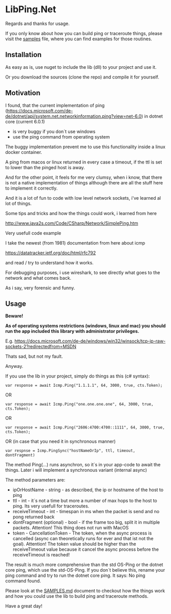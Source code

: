 # LibPing.Net

Regards and thanks for usage.

If you only know about how you can build ping or traceroute things, please visit the <a href="SAMPLES.md">samples</a> file, where you can find examples for those routines.

## Installation
As easy as is, use nuget to include the lib (dll) to your project and use it.

Or you download the sources (clone the repo) and compile it for yourself.

## Motivation
I found, that the current implementation of ping (https://docs.microsoft.com/de-de/dotnet/api/system.net.networkinformation.ping?view=net-6.0) in dotnet core (current 6.0.1)
- is very buggy if you don´t use windows
- use the ping command from operating system

The buggy implementation prevent me to use this functionality inside a linux docker container.

A ping from macos or linux returned in every case a timeout, if the ttl is set to lower than the pinged host is away.

And for the other point, it feels for me very clumsy, when i know, that there is not a native implementation of things although there are all the stuff here to implement it correctly.

And it is a lot of fun to code with low level network sockets, i've learned al lot of things.

Some tips and tricks and how the things could work, i learned from here

http://www.java2s.com/Code/CSharp/Network/SimplePing.htm

Very usefull code example


I take the newest (from 1981) documentation from here about icmp

https://datatracker.ietf.org/doc/html/rfc792

and read / try to understand how it works.

For debugging purposes, i use wireshark, to see directly what goes to the network and what comes back.

As i say, very forensic and funny.

## Usage
**Beware!**

**As of operating systems restrictions (windows, linux and mac) you should run the app included this library with administrator privileges.**

E.g. https://docs.microsoft.com/de-de/windows/win32/winsock/tcp-ip-raw-sockets-2?redirectedfrom=MSDN


Thats sad, but not my fault.


Anyway.


If you use the lib in your project, simply do things as this (c# syntax):


`var response = await Icmp.Ping("1.1.1.1", 64, 3000, true, cts.Token);`


OR


`var response = await Icmp.Ping("one.one.one.one", 64, 3000, true, cts.Token);`


OR


`var response = await Icmp.Ping("2606:4700:4700::1111", 64, 3000, true, cts.Token);`

OR (in case that you need it in synchronous manner)

`var respnse = Icmp.PingSync("hostNameOrIp", ttl, timeout, dontFragment)`


The method Ping(...) runs asynchron, so it´s in your app-code to await the things.
Later i will implement a synchronous variant (internal async)

The method parameters are:
- ipOrHostName - string - as described, the ip or hostname of the host to ping
- ttl - int - it´s not a time but more a number of max hops to the host to ping. Its very usefull for traceroutes.
- receiveTimeout - int - timespan in ms when the packet is send and no pong returned back
- dontFragment (optional) - bool - if the frame too big, split it in multiple packets. Attention! This thing does not run with MacOS
- token - CancellationToken - The token, when the async process is cancelled (async can theoretically runs for ever and that ist not the goal). Attention! The token value should be higher than the receiveTimeout value because it cancel the async process before the receiveTimeout is reached!


The result is much more comprehensive than the std OS-Ping or the dotnet core ping, which use the std-OS-Ping.
If you don´t believe this, rename your ping command and try to run the dotnet core ping. It says: No ping command found.

Please look at the <a href="SAMPLES.md">SAMPLES.md</a> document to checkout how the things work and how you could use the lib to build ping and traceroute methods.

Have a great day!